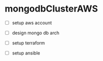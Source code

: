 # mongodbClusterAWS



- [ ] setup aws account 

- [ ] design mongo db arch 

- [ ] setup terraform 

- [ ] setup ansible 
